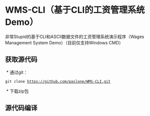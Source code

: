# WMS-CLI（基于CLI的工资管理系统Demo）
非常Stupid的基于CLI和ASCII数据文件的工资管理系统演示程序（Wages Management System Demo）（目前仅支持Windows CMD）</p>
## 获取源代码
  * 通过git：
      <p><code>git clone https://github.com/paslone/WMS-CLI.git</code></p>
  * 下载zip包
## 源代码编译
